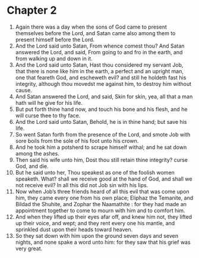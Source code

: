 # Chapter 2

1. Again there was a day when the sons of God came to present themselves before the Lord, and Satan came also among them to present himself before the Lord.
2. And the Lord said unto Satan, From whence comest thou? And Satan answered the Lord, and said, From going to and fro in the earth, and from walking up and down in it.
3. And the Lord said unto Satan, Hast thou considered my servant Job, that there is none like him in the earth, a perfect and an upright man, one that feareth God, and escheweth evil? and still he holdeth fast his integrity, although thou movedst me against him, to destroy him without cause.
4. And Satan answered the Lord, and said, Skin for skin, yea, all that a man hath will he give for his life.
5. But put forth thine hand now, and touch his bone and his flesh, and he will curse thee to thy face.
6. And the Lord said unto Satan, Behold, he is in thine hand; but save his life.
7. So went Satan forth from the presence of the Lord, and smote Job with sore boils from the sole of his foot unto his crown.
8. And he took him a potsherd to scrape himself withal; and he sat down among the ashes.
9. Then said his wife unto him, Dost thou still retain thine integrity? curse God, and die.
10. But he said unto her, Thou speakest as one of the foolish women speaketh. What? shall we receive good at the hand of God, and shall we not receive evil? In all this did not Job sin with his lips.
11. Now when Job’s three friends heard of all this evil that was come upon him, they came every one from his own place; Eliphaz the Temanite, and Bildad the Shuhite, and Zophar the Naamathite : for they had made an appointment together to come to mourn with him and to comfort him.
12. And when they lifted up their eyes afar off, and knew him not, they lifted up their voice, and wept; and they rent every one his mantle, and sprinkled dust upon their heads toward heaven.
13. So they sat down with him upon the ground seven days and seven nights, and none spake a word unto him: for they saw that his grief was very great.

